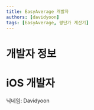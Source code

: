 ```yaml
---
title: EasyAverage 개발자
authors: [davidyoon]
tags: [EasyAverage, 평단가 계산기]
---
```


# 개발자 정보

# iOS 개발자

닉네임: Davidyoon
